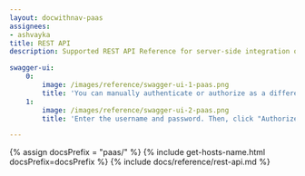 ```yaml
---
layout: docwithnav-paas
assignees:
- ashvayka
title: REST API
description: Supported REST API Reference for server-side integration of your IoT projects

swagger-ui:
    0:
        image: /images/reference/swagger-ui-1-paas.png
        title: 'You can manually authenticate or authorize as a different user using the "Authorize" button in the top-right corner of the Swagger page.'
    1:
        image: /images/reference/swagger-ui-2-paas.png
        title: 'Enter the username and password. Then, click "Authorize".'

---
```


{% assign docsPrefix = "paas/" %}
{% include get-hosts-name.html docsPrefix=docsPrefix %}
{% include docs/reference/rest-api.md %}
